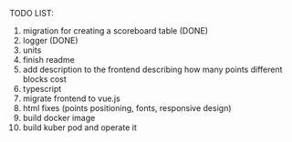 TODO LIST: 
1. migration for creating a scoreboard table (DONE)
2. logger (DONE)
3. units
4. finish readme
5. add description to the frontend describing how many points different blocks cost
6. typescript
7. migrate frontend to vue.js
8. html fixes (points positioning, fonts, responsive design)
9. build docker image
10. build kuber pod and operate it